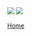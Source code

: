 <img src="https://github.com/user-attachments/assets/5e89d5d4-b25c-4cec-83fc-097d829b8445">

<img src="https://github.com/user-attachments/assets/4e927aa9-b6b3-428e-91bb-4fb07bfea2c5">

[Home](https://github.com/chandralala/chandralala.github.io/blob/d788f44ea9f941abcc1651ad56299e3f3eb934c9/README.md)
